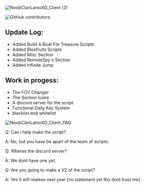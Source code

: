 ![NoobClanLamoXD_Client (2)](https://user-images.githubusercontent.com/129992699/230660940-3bb47df9-f205-4e87-8929-032e6cfc13fa.png)

![GitHub contributors](https://img.shields.io/github/contributors/NoobClanLamoXD/NoobClanLamoXD-Client?logo=Roblox)

## **Update Log:**
- Added  Build A Boat For Treasure Scripts
- Added Bloxfruits Scripts
- Added Misc Section
- Added RemoteSpy's Section
- Added Infinite Jump

## **Work in progess:**
- The FOV Changer
- The Section Icons
- A discord server for the script
- Functional Daily Key System
- blacklist and whitelist

![NoobClanLamoXD_Client_FAQ](https://user-images.githubusercontent.com/129992699/230668266-1fb4e8fc-02c2-4316-92c2-a991af37c2b3.png)

Q: Can i help make the script?

A: No, but you have be apart of the team of scripts.

Q: Wheres the discord server?

A: We dont have one yet.

Q: Are you going to make a V2 of the script?

A: Yes it will realese next year [no statement yet tho dont trust me]
